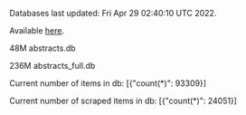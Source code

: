 Databases last updated: Fri Apr 29 02:40:10 UTC 2022. 

Available [here](https://github.com/cbeauhilton/ash-db/releases).


48M	abstracts.db

236M	abstracts_full.db

Current number of items in db:
[{"count(*)": 93309}]

Current number of scraped items in db:
[{"count(*)": 24051}]
